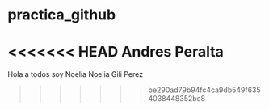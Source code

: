 # practica_github
<<<<<<< HEAD
Andres Peralta
=======
Hola a todos soy Noelia
Noelia Gili Perez
>>>>>>> be290ad79b94fc4ca9db549f6354038448352bc8
